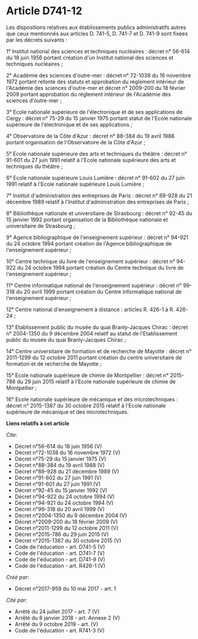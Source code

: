 # Article D741-12

Les dispositions relatives aux établissements publics administratifs autres que ceux mentionnés aux articles D. 741-5, D.
741-7 et D. 741-9 sont fixées par les décrets suivants : 

1° Institut national des sciences et techniques nucléaires : décret n° 56-614 du 18 juin 1956 portant création d'un Institut
national des sciences et techniques nucléaires ; 

2° Académie des sciences d'outre-mer : décret n° 72-1038 du 16 novembre 1972 portant refonte des statuts et approbation du
règlement intérieur de l'Académie des sciences d'outre-mer et décret n° 2009-200 du 18 février 2009 portant approbation du
règlement intérieur de l'Académie des sciences d'outre-mer ; 

3° Ecole nationale supérieure de l'électronique et de ses applications de Cergy : décret n° 75-29 du 15 janvier 1975 portant
statut de l'Ecole nationale supérieure de l'électronique et de ses applications ; 

4° Observatoire de la Côte d'Azur : décret n° 88-384 du 19 avril 1988 portant organisation de l'Observatoire de la Côte
d'Azur ; 

5° Ecole nationale supérieure des arts et techniques du théâtre : décret n° 91-601 du 27 juin 1991 relatif à l'Ecole
nationale supérieure des arts et techniques du théâtre ; 

6° Ecole nationale supérieure Louis Lumière : décret n° 91-602 du 27 juin 1991 relatif à l'Ecole nationale supérieure Louis
Lumière ; 

7° Institut d'administration des entreprises de Paris : décret n° 89-928 du 21 décembre 1989 relatif à l'Institut
d'administration des entreprises de Paris ; 

8° Bibliothèque nationale et universitaire de Strasbourg : décret n° 92-45 du 15 janvier 1992 portant organisation de la
Bibliothèque nationale et universitaire de Strasbourg ; 

9° Agence bibliographique de l'enseignement supérieur : décret n° 94-921 du 24 octobre 1994 portant création de l'Agence
bibliographique de l'enseignement supérieur ; 

10° Centre technique du livre de l'enseignement supérieur : décret n° 94-922 du 24 octobre 1994 portant création du Centre
technique du livre de l'enseignement supérieur ; 

11° Centre informatique national de l'enseignement supérieur : décret n° 99-318 du 20 avril 1999 portant création du Centre
informatique national de l'enseignement supérieur ; 

12° Centre national d'enseignement à distance : articles R. 426-1 à R. 426-24 ; 

13° Etablissement public du musée du quai Branly-Jacques Chirac : décret n° 2004-1350 du 9 décembre 2004 relatif au statut de
l'Etablissement public du musée du quai Branly-Jacques Chirac ; 

14° Centre universitaire de formation et de recherche de Mayotte : décret n° 2011-1299 du 12 octobre 2011 portant création du
centre universitaire de formation et de recherche de Mayotte ; 

15° Ecole nationale supérieure de chimie de Montpellier : décret n° 2015-786 du 29 juin 2015 relatif à l'Ecole nationale
supérieure de chimie de Montpellier ; 

16° Ecole nationale supérieure de mécanique et des microtechniques : décret n° 2015-1387 du 30 octobre 2015 relatif à l'Ecole
nationale supérieure de mécanique et des microtechniques.

**Liens relatifs à cet article**

_Cite_:

  - Décret n°56-614 du 18 juin 1956 (V)
  - Décret n°72-1038 du 16 novembre 1972 (V)
  - Décret n°75-29 du 15 janvier 1975 (V)
  - Décret n°88-384 du 19 avril 1988 (V)
  - Décret n°89-928 du 21 décembre 1989 (V)
  - Décret n°91-602 du 27 juin 1991 (V)
  - Décret n°91-601 du 27 juin 1991 (V)
  - Décret n°92-45 du 15 janvier 1992 (V)
  - Décret n°94-922 du 24 octobre 1994 (V)
  - Décret n°94-921 du 24 octobre 1994 (V)
  - Décret n°99-318 du 20 avril 1999 (V)
  - Décret n°2004-1350 du 9 décembre 2004 (V)
  - Décret n°2009-200 du 18 février 2009 (V)
  - Décret n°2011-1299 du 12 octobre 2011 (V)
  - Décret n°2015-786 du 29 juin 2015 (V)
  - Décret n°2015-1387 du 30 octobre 2015 (V)
  - Code de l'éducation - art. D741-5 (V)
  - Code de l'éducation - art. D741-7 (V)
  - Code de l'éducation - art. D741-9 (V)
  - Code de l'éducation - art. R426-1 (V)

_Créé par_:

  - Décret n°2017-959 du 10 mai 2017 - art. 1

_Cité par_:

  - Arrêté du 24 juillet 2017 - art. 7 (V)
  - Arrêté du 8 janvier 2018 - art. Annexe 2 (V)
  - Arrêté du 9 octobre 2019 - art. (V)
  - Code de l'éducation - art. R741-3 (V)
